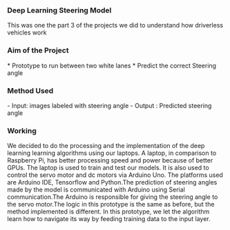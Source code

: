 ### Deep Learning Steering Model 
<p> This was one the part 3 of the projects we did to understand how driverless vehicles work </p>

<h3> Aim of the Project </h3> 
 * Prototype to run between two white lanes
 * Predict the correct Steering angle 

<h3>Method Used</h3>
- Input: images labeled with steering angle
- Output : Predicted steering angle

<h3> Working </h3>
<p> We decided to do the processing and the implementation of the deep learning learning algorithms using our laptops. A laptop, in comparison to Raspberry Pi, has better processing speed and power because of better GPUs. The laptop is used to train and test our models. It is also used to control the servo motor and dc motors via Arduino Uno. The platforms used are Arduino IDE, Tensorflow and Python.The prediction of steering angles made by the model is communicated with Arduino using Serial communication.The Arduino is responsible for giving the steering angle to the servo motor.The logic in this prototype is the same as before, but the method implemented is different. In this prototype, we let the algorithm learn how to navigate its way by feeding training data to the input layer. </p>







     

